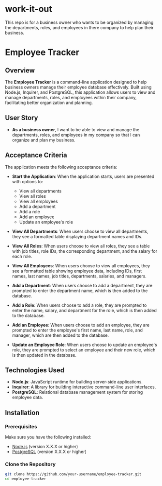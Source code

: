 # work-it-out
This repo is for a business owner who wants to be organized by managing the departments, roles, and employees in there company to help plan their business.

# Employee Tracker

## Overview

The **Employee Tracker** is a command-line application designed to help business owners manage their employee database effectively. Built using Node.js, Inquirer, and PostgreSQL, this application allows users to view and manage departments, roles, and employees within their company, facilitating better organization and planning.

## User Story

- **As a business owner**, I want to be able to view and manage the departments, roles, and employees in my company so that I can organize and plan my business.

## Acceptance Criteria

The application meets the following acceptance criteria:

- **Start the Application**: When the application starts, users are presented with options to:
  - View all departments
  - View all roles
  - View all employees
  - Add a department
  - Add a role
  - Add an employee
  - Update an employee's role

- **View All Departments**: When users choose to view all departments, they see a formatted table displaying department names and IDs.

- **View All Roles**: When users choose to view all roles, they see a table with job titles, role IDs, the corresponding department, and the salary for each role.

- **View All Employees**: When users choose to view all employees, they see a formatted table showing employee data, including IDs, first names, last names, job titles, departments, salaries, and managers.

- **Add a Department**: When users choose to add a department, they are prompted to enter the department name, which is then added to the database.

- **Add a Role**: When users choose to add a role, they are prompted to enter the name, salary, and department for the role, which is then added to the database.

- **Add an Employee**: When users choose to add an employee, they are prompted to enter the employee's first name, last name, role, and manager, which are then added to the database.

- **Update an Employee Role**: When users choose to update an employee's role, they are prompted to select an employee and their new role, which is then updated in the database.

## Technologies Used

- **Node.js**: JavaScript runtime for building server-side applications.
- **Inquirer**: A library for building interactive command-line user interfaces.
- **PostgreSQL**: Relational database management system for storing employee data.

## Installation

### Prerequisites

Make sure you have the following installed:

- [Node.js](https://nodejs.org/en/download/) (version X.X.X or higher)
- [PostgreSQL](https://www.postgresql.org/download/) (version X.X.X or higher)

### Clone the Repository

```bash
git clone https://github.com/your-username/employee-tracker.git
cd employee-tracker
